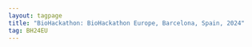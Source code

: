 ```yaml
---
layout: tagpage
title: "BioHackathon: BioHackathon Europe, Barcelona, Spain, 2024"
tag: BH24EU
---
```

